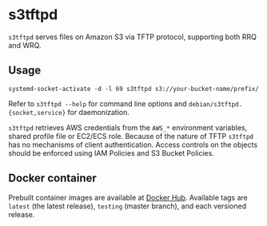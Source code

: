 # s3tftpd

`s3tftpd` serves files on Amazon S3 via TFTP protocol, supporting both RRQ and WRQ.

## Usage

```
systemd-socket-activate -d -l 69 s3tftpd s3://your-bucket-name/prefix/
```

Refer to `s3tftpd --help` for command line options and `debian/s3tftpd.{socket,service}` for daemonization.

`s3tftpd` retrieves AWS credentials from the `AWS_*` environment variables, shared profile file or EC2/ECS role.
Because of the nature of TFTP `s3tftpd` has no mechanisms of client authentication. Access controls on the objects should be enforced using IAM Policies and S3 Bucket Policies.


## Docker container

Prebuilt container images are available at [Docker Hub](https://hub.docker.com/r/hanazuki/s3tftpd). Available tags are `latest` (the latest release), `testing` (master branch), and each versioned release.
